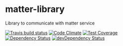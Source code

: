 # matter-library

Library to communicate with matter service

[![Travis build status](http://img.shields.io/travis/kypertech/matter-library.svg?style=flat)](https://travis-ci.org/kypertech/matter-library)
[![Code Climate](https://codeclimate.com/github/kypertech/matter-library/badges/gpa.svg)](https://codeclimate.com/github/kypertech/matter-library)
[![Test Coverage](https://codeclimate.com/github/kypertech/matter-library/badges/coverage.svg)](https://codeclimate.com/github/kypertech/matter-library)
[![Dependency Status](https://david-dm.org/kypertech/matter-library.svg)](https://david-dm.org/kypertech/matter-library)
[![devDependency Status](https://david-dm.org/kypertech/matter-library/dev-status.svg)](https://david-dm.org/kypertech/matter-library#info=devDependencies)